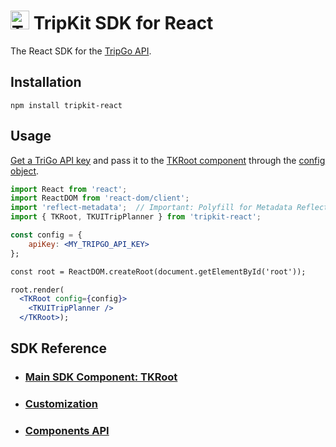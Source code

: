 <img src="https://tripgo.com/images/external/api-mark-logo.svg" alt="TripGo API" width="30" height="30">  TripKit SDK for React
======================================

The React SDK for the [TripGo API](https://developer.tripgo.com/).

## Installation

```
npm install tripkit-react
```

## Usage

[Get a TriGo API key](https://tripgo.3scale.net/signup?plan_ids[]=2357356192718) and pass it to the
[TKRoot component](https://react.developer.tripgo.com/reference/#/Main%20SDK%20component%3A%20TKRoot) through the [config object](https://react.developer.tripgo.com/reference/#/Model/TKUIConfig).


```jsx
import React from 'react';
import ReactDOM from 'react-dom/client';
import 'reflect-metadata';  // Important: Polyfill for Metadata Reflection API
import { TKRoot, TKUITripPlanner } from 'tripkit-react';

const config = {
    apiKey: <MY_TRIPGO_API_KEY>
};

const root = ReactDOM.createRoot(document.getElementById('root'));

root.render(
  <TKRoot config={config}>
    <TKUITripPlanner />
  </TKRoot>);
```

## SDK Reference

- ### [Main SDK Component: TKRoot](https://react.developer.tripgo.com/reference/#/Main%20SDK%20component%3A%20TKRoot)

- ### [Customization](https://react.developer.tripgo.com/reference/#/Customization)

- ### [Components API](https://react.developer.tripgo.com/reference/#/Components%20API)